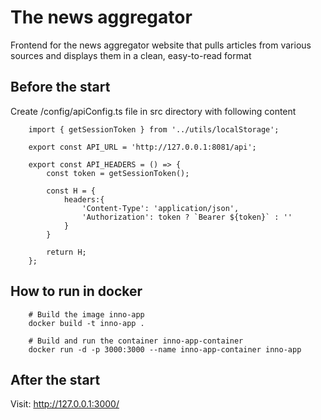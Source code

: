 # The news aggregator

Frontend for the news aggregator website that pulls articles from various sources and displays them in a clean, easy-to-read format

## Before the start

Create /config/apiConfig.ts file in src directory with following content

```
    import { getSessionToken } from '../utils/localStorage';

    export const API_URL = 'http://127.0.0.1:8081/api';

    export const API_HEADERS = () => {
        const token = getSessionToken();

        const H = {
            headers:{
                'Content-Type': 'application/json',
                'Authorization': token ? `Bearer ${token}` : ''
            }
        }

        return H;
    };
```

## How to run in docker

```
    # Build the image inno-app
    docker build -t inno-app .

    # Build and run the container inno-app-container
    docker run -d -p 3000:3000 --name inno-app-container inno-app
```

## After the start

Visit: http://127.0.0.1:3000/
